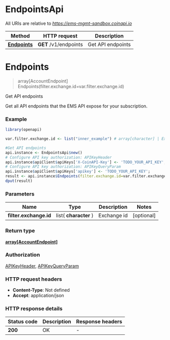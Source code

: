 # EndpointsApi

All URIs are relative to *https://ems-mgmt-sandbox.coinapi.io*

Method | HTTP request | Description
------------- | ------------- | -------------
[**Endpoints**](EndpointsApi.md#Endpoints) | **GET** /v1/endpoints | Get API endpoints


# **Endpoints**
> array[AccountEndpoint] Endpoints(filter.exchange.id=var.filter.exchange.id)

Get API endpoints

Get all API endpoints that the EMS API expose for your subscription.

### Example
```R
library(openapi)

var.filter.exchange.id <- list("inner_example") # array[character] | Exchange id

#Get API endpoints
api.instance <- EndpointsApi$new()
# Configure API key authorization: APIKeyHeader
api.instance$apiClient$apiKeys['X-CoinAPI-Key'] <- 'TODO_YOUR_API_KEY';
# Configure API key authorization: APIKeyQueryParam
api.instance$apiClient$apiKeys['apikey'] <- 'TODO_YOUR_API_KEY';
result <- api.instance$Endpoints(filter.exchange.id=var.filter.exchange.id)
dput(result)
```

### Parameters

Name | Type | Description  | Notes
------------- | ------------- | ------------- | -------------
 **filter.exchange.id** | list( **character** )| Exchange id | [optional] 

### Return type

[**array[AccountEndpoint]**](AccountEndpoint.md)

### Authorization

[APIKeyHeader](../README.md#APIKeyHeader), [APIKeyQueryParam](../README.md#APIKeyQueryParam)

### HTTP request headers

 - **Content-Type**: Not defined
 - **Accept**: application/json

### HTTP response details
| Status code | Description | Response headers |
|-------------|-------------|------------------|
| **200** | OK |  -  |

